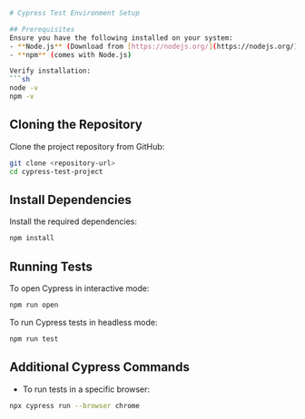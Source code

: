 ```sh
# Cypress Test Environment Setup

## Prerequisites
Ensure you have the following installed on your system:
- **Node.js** (Download from [https://nodejs.org/](https://nodejs.org/))
- **npm** (comes with Node.js)

Verify installation:
```sh
node -v
npm -v
```

## Cloning the Repository
Clone the project repository from GitHub:
```sh
git clone <repository-url>
cd cypress-test-project
```

## Install Dependencies
Install the required dependencies:
```sh
npm install
```

## Running Tests
To open Cypress in interactive mode:
```sh
npm run open
```

To run Cypress tests in headless mode:
```sh
npm run test
```

## Additional Cypress Commands
- To run tests in a specific browser:
```sh
npx cypress run --browser chrome
```

